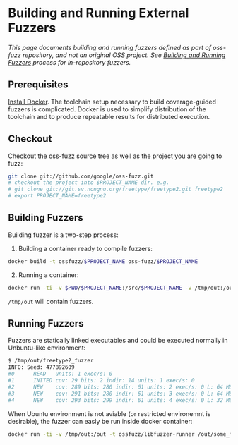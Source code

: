 # Building and Running External Fuzzers

_This page documents building and running fuzzers defined as part of oss-fuzz repository,
and not an original OSS project._
_See [Building and Running Fuzzers](building_running_fuzzers.md) process for in-repository fuzzers._

## Prerequisites

[Install Docker]. The toolchain setup necessary to build coverage-guided fuzzers is complicated. Docker is used
to simplify distribution of the toolchain and to produce repeatable results for distributed execution.

## Checkout

Checkout the oss-fuzz source tree as well as the project you are going to fuzz:
```bash
git clone git://github.com/google/oss-fuzz.git
# checkout the project into $PROJECT_NAME dir. e.g. 
# git clone git://git.sv.nongnu.org/freetype/freetype2.git freetype2
# export PROJECT_NAME=freetype2
```

## Building Fuzzers

Building fuzzer is a two-step process:

1. Building a container ready to compile fuzzers: 
````bash
docker build -t ossfuzz/$PROJECT_NAME oss-fuzz/$PROJECT_NAME
````
2. Running a container:
````bash
docker run -ti -v $PWD/$PROJECT_NAME:/src/$PROJECT_NAME -v /tmp/out:/out ossfuzz/$PROJECT_NAME
````

`/tmp/out` will contain fuzzers.

## Running Fuzzers

Fuzzers are statically linked executables and could be executed normally in Unbuntu-like environment:

```bash
$ /tmp/out/freetype2_fuzzer
INFO: Seed: 477892609
#0      READ   units: 1 exec/s: 0
#1      INITED cov: 29 bits: 2 indir: 14 units: 1 exec/s: 0
#2      NEW    cov: 289 bits: 280 indir: 61 units: 2 exec/s: 0 L: 64 MS: 0 
#3      NEW    cov: 291 bits: 280 indir: 61 units: 3 exec/s: 0 L: 64 MS: 1 ChangeBit-
#4      NEW    cov: 293 bits: 299 indir: 61 units: 4 exec/s: 0 L: 32 MS: 2 ChangeBit-EraseBytes-
```

When Ubuntu environment is not aviable (or restricted environemnt is desirable), the fuzzer can easly be run inside docker 
container:

````bash
docker run -ti -v /tmp/out:/out -t ossfuzz/libfuzzer-runner /out/some_fuzzer_name --runs=100
````

[Install Docker]: https://docs.docker.com/engine/installation/
